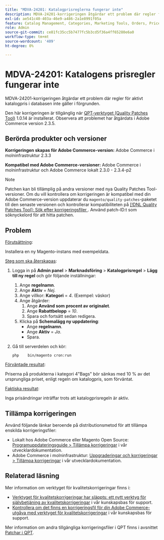 ```yaml
---
title: "MDVA-24201: Katalogprisreglerna fungerar inte"
description: MDVA-24201-korrigeringen åtgärdar ett problem där regler för aktivt katalogpris i databasen inte gäller i förgrunden.
exl-id: ae541c40-403a-46e9-a486-2a1e8991f05a
feature: Catalog Management, Categories, Marketing Tools, Orders, Price Rules
role: Admin
source-git-commit: ce81fc35cc5b7477fc5b3cd5f36a4ff65280e6a0
workflow-type: tm+mt
source-wordcount: '409'
ht-degree: 0%

---
```


# MDVA-24201: Katalogens prisregler fungerar inte

MDVA-24201-korrigeringen åtgärdar ett problem där regler för aktivt katalogpris i databasen inte gäller i förgrunden.

Den här korrigeringen är tillgänglig när [QPT-verktyget (Quality Patches Tool)](https://devdocs.magento.com/guides/v2.4/comp-mgr/patching.html#mqp) 1.0.14 är installerat. Observera att problemet har åtgärdats i Adobe Commerce version 2.3.5.

## Berörda produkter och versioner

**Korrigeringen skapas för Adobe Commerce-version:** Adobe Commerce i molninfrastruktur 2.3.3

**Kompatibel med Adobe Commerce-versioner:** Adobe Commerce i molninfrastruktur och Adobe Commerce lokalt 2.3.0 - 2.3.4-p2

>[!NOTE]
>
>Patchen kan bli tillämplig på andra versioner med nya Quality Patches Tool-versioner. Om du vill kontrollera om korrigeringen är kompatibel med din Adobe Commerce-version uppdaterar du `magento/quality-patches`-paketet till den senaste versionen och kontrollerar kompatibiliteten på [[!DNL Quality Patches Tool]: Sök efter korrigeringsfiler ](https://devdocs.magento.com/quality-patches/tool.html#patch-grid). Använd patch-ID:t som söknyckelord för att hitta patchen.

## Problem

<u>Förutsättning</u>:

Installera en ny Magento-instans med exempeldata.

<u>Steg som ska återskapas</u>:

1. Logga in på **Admin panel** > **Marknadsföring** > **Katalogprisregel** > **Lägg till ny regel** och gör följande inställningar:
   1. Ange **regelnamn**.
   1. Ange **Aktiv** = *Nej.*
   1. Ange villkor: **Kategori** = *4*. (Exempel: väskor)
   1. Ange åtgärder:
      1. Ange **Använd som**   **procent av originalet**.
      1. Ange **Rabattbelopp** = *10*.
      1. Spara och fortsätt sedan redigera.
   1. Klicka på **Schemalägg ny uppdatering**:
      * Ange **regelnamn**.
      * Ange **Aktiv** = *Ja*.
      * Spara.
1. Gå till serverdelen och kör:

   `php    bin/magento cron:run`

<u>Förväntade resultat</u>:

Priserna på produkterna i kategori 4&quot;Bags&quot; bör sänkas med 10 % av det ursprungliga priset, enligt regeln om katalogpris, som förväntat.

<u>Faktiska resultat</u>:

Inga prisändringar inträffar trots att katalogprisregeln är aktiv.

## Tillämpa korrigeringen

Använd följande länkar beroende på distributionsmetod för att tillämpa enskilda korrigeringsfiler:

* Lokalt hos Adobe Commerce eller Magento Open Source: [Programuppdateringsguide > Tillämpa korrigeringar](https://devdocs.magento.com/guides/v2.4/comp-mgr/patching/mqp.html) i vår utvecklardokumentation.
* Adobe Commerce i molninfrastruktur: [Uppgraderingar och korrigeringar > Tillämpa korrigeringar](https://devdocs.magento.com/cloud/project/project-patch.html) i vår utvecklardokumentation.

## Relaterad läsning

Mer information om verktyget för kvalitetskorrigeringar finns i:

* [Verktyget för kvalitetskorrigeringar har släppts: ett nytt verktyg för självbetjäning av kvalitetskorrigeringar](/help/announcements/adobe-commerce-announcements/magento-quality-patches-released-new-tool-to-self-serve-quality-patches.md) i vår kunskapsbas för support.
* [Kontrollera om det finns en korrigeringsfil för din Adobe Commerce-utgåva med verktyget för kvalitetskorrigeringar](/help/support-tools/patches-available-in-qpt-tool/check-patch-for-magento-issue-with-magento-quality-patches.md) i vår kunskapsbas för support.

Mer information om andra tillgängliga korrigeringsfiler i QPT finns i avsnittet [Patchar i QPT](https://support.magento.com/hc/en-us/sections/360010506631-Patches-available-in-MQP-tool-).
